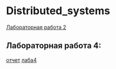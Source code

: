 # Distributed_systems
[Лабораторная работа 2](https://github.com/SvetlanaSel/Distributed_systems/blob/main/%D0%BB%D0%B0%D0%B12.pdf)
## Лабораторная работа 4:

[отчет]()
[лаба4](https://github.com/SvetlanaSel/Distributed_systems/blob/main/lab4.ipynb)
